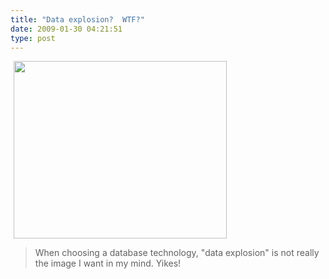 ```yaml
---
title: "Data explosion?  WTF?"
date: 2009-01-30 04:21:51
type: post
---
```


<!-- s9ymdb:14 --><img class="serendipity_image_center" width="341" height="284" style="border: 0px; padding-left: 5px; padding-right: 5px; text-align:center;" src="/~jesus/uploads/Picture4.png" alt="" /><br />  <blockquote>When choosing a database technology, "data explosion" is not really the image I want in my mind.  Yikes!</blockquote>
